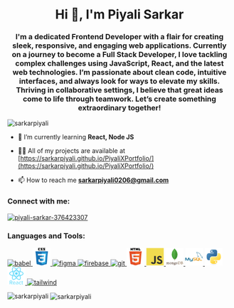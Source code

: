 <h1 align="center">Hi 👋, I'm Piyali Sarkar</h1>
<h3 align="center">I'm a dedicated Frontend Developer with a flair for creating sleek, responsive, and engaging web applications. Currently on a journey to become a Full Stack Developer, I love tackling complex challenges using JavaScript, React, and the latest web technologies. I’m passionate about clean code, intuitive interfaces, and always look for ways to elevate my skills. Thriving in collaborative settings, I believe that great ideas come to life through teamwork. Let’s create something extraordinary together!</h3>

<p align="left"> <img src="https://komarev.com/ghpvc/?username=sarkarpiyali&label=Profile%20views&color=0e75b6&style=flat" alt="sarkarpiyali" /> </p>

- 🌱 I’m currently learning **React, Node JS**

- 👨‍💻 All of my projects are available at [https://sarkarpiyali.github.io/PiyaliXPortfolio/](https://sarkarpiyali.github.io/PiyaliXPortfolio/)

- 📫 How to reach me **sarkarpiyali0206@gmail.com**

<h3 align="left">Connect with me:</h3>
<p align="left">
<a href="https://linkedin.com/in/piyali-sarkar-376423307" target="blank"><img align="center" src="https://raw.githubusercontent.com/rahuldkjain/github-profile-readme-generator/master/src/images/icons/Social/linked-in-alt.svg" alt="piyali-sarkar-376423307" height="30" width="40" /></a>
</p>

<h3 align="left">Languages and Tools:</h3>
<p align="left"> <a href="https://babeljs.io/" target="_blank" rel="noreferrer"> <img src="https://www.vectorlogo.zone/logos/babeljs/babeljs-icon.svg" alt="babel" width="40" height="40"/> </a> <a href="https://www.w3schools.com/css/" target="_blank" rel="noreferrer"> <img src="https://raw.githubusercontent.com/devicons/devicon/master/icons/css3/css3-original-wordmark.svg" alt="css3" width="40" height="40"/> </a> <a href="https://www.figma.com/" target="_blank" rel="noreferrer"> <img src="https://www.vectorlogo.zone/logos/figma/figma-icon.svg" alt="figma" width="40" height="40"/> </a> <a href="https://firebase.google.com/" target="_blank" rel="noreferrer"> <img src="https://www.vectorlogo.zone/logos/firebase/firebase-icon.svg" alt="firebase" width="40" height="40"/> </a> <a href="https://git-scm.com/" target="_blank" rel="noreferrer"> <img src="https://www.vectorlogo.zone/logos/git-scm/git-scm-icon.svg" alt="git" width="40" height="40"/> </a> <a href="https://www.w3.org/html/" target="_blank" rel="noreferrer"> <img src="https://raw.githubusercontent.com/devicons/devicon/master/icons/html5/html5-original-wordmark.svg" alt="html5" width="40" height="40"/> </a> <a href="https://developer.mozilla.org/en-US/docs/Web/JavaScript" target="_blank" rel="noreferrer"> <img src="https://raw.githubusercontent.com/devicons/devicon/master/icons/javascript/javascript-original.svg" alt="javascript" width="40" height="40"/> </a> <a href="https://www.mongodb.com/" target="_blank" rel="noreferrer"> <img src="https://raw.githubusercontent.com/devicons/devicon/master/icons/mongodb/mongodb-original-wordmark.svg" alt="mongodb" width="40" height="40"/> </a> <a href="https://www.mysql.com/" target="_blank" rel="noreferrer"> <img src="https://raw.githubusercontent.com/devicons/devicon/master/icons/mysql/mysql-original-wordmark.svg" alt="mysql" width="40" height="40"/> </a> <a href="https://www.python.org" target="_blank" rel="noreferrer"> <img src="https://raw.githubusercontent.com/devicons/devicon/master/icons/python/python-original.svg" alt="python" width="40" height="40"/> </a> <a href="https://reactjs.org/" target="_blank" rel="noreferrer"> <img src="https://raw.githubusercontent.com/devicons/devicon/master/icons/react/react-original-wordmark.svg" alt="react" width="40" height="40"/> </a> <a href="https://tailwindcss.com/" target="_blank" rel="noreferrer"> <img src="https://www.vectorlogo.zone/logos/tailwindcss/tailwindcss-icon.svg" alt="tailwind" width="40" height="40"/> </a> </p>

<p><img align="left" src="https://github-readme-stats.vercel.app/api/top-langs?username=sarkarpiyali&show_icons=true&locale=en&layout=compact" alt="sarkarpiyali" /></p>

<p>&nbsp;<img align="center" src="https://github-readme-stats.vercel.app/api?username=sarkarpiyali&show_icons=true&locale=en" alt="sarkarpiyali" /></p>

